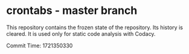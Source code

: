 # crontabs - master branch

This repository contains the frozen state of the repository.
Its history is cleared. It is used only for static code
analysis with Codacy.

Commit Time: 1721350330